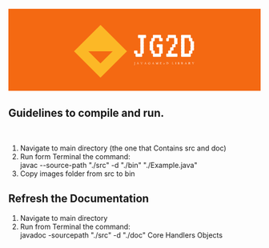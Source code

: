 ![Alt text](/jg2d.png?raw=true "JG2D")


Guidelines to compile and run.
-----

<br/>

1. Navigate to main directory (the one that Contains src and doc)
2. Run form Terminal the command: <br/> javac --source-path "./src" -d "./bin" "./Example.java"
3. Copy images folder from src to bin


Refresh the Documentation
-----
1. Navigate to main directory
2. Run from Terminal the command: <br/> javadoc -sourcepath "./src" -d "./doc" Core Handlers Objects
